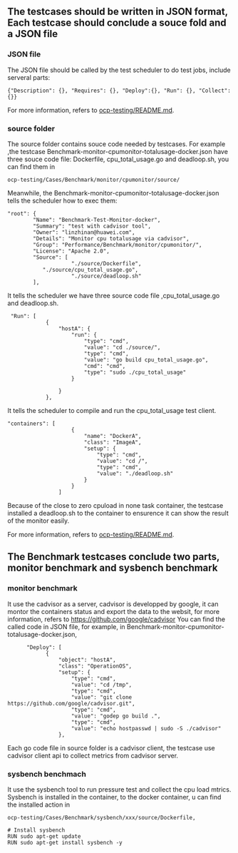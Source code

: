 ## The testcases should be written in JSON format, Each testcase should conclude a souce fold and a JSON file

### JSON file
The JSON file should be called by the test scheduler to do test jobs, include serveral parts:
```
{"Description": {}, "Requires": {}, "Deploy":{}, "Run": {}, "Collect": {}}
```
For more information, refers to [ocp-testing/README.md](./../../README.md).

### source folder
The source folder contains souce code needed by testcases.
For example ,the testcase Benchmark-monitor-cpumonitor-totalusage-docker.json have three souce code file:
Dockerfile, cpu_total_usage.go and deadloop.sh, you can find them in 
```
ocp-testing/Cases/Benchmark/monitor/cpumonitor/source/ 
```
Meanwhile, the Benchmark-monitor-cpumonitor-totalusage-docker.json tells the scheduler how to exec them:
```
"root": {
        "Name": "Benchmark-Test-Monitor-docker",
        "Summary": "test with cadvisor tool",
        "Owner": "linzhinan@huawei.com",
        "Details": "Monitor cpu totalusage via cadvisor",
        "Group": "Performance/Benchmark/monitor/cpumonitor/",
        "License": "Apache 2.0",
        "Source": [
                    "./source/Dockerfile",
	       "./source/cpu_total_usage.go",
                    "./source/deadloop.sh"
        ],
```
It tells the scheduler we have three source code file ,cpu_total_usage.go and deadloop.sh.
```
 "Run": [
            {
                "hostA": {
                    "run": {
                        "type": "cmd",
                        "value": "cd ./source/",
                        "type": "cmd",
                        "value": "go build cpu_total_usage.go",
                        "cmd": "cmd",
                        "type": "sudo ./cpu_total_usage"
                    }
                    
                }
            },
```
It tells the scheduler to compile and run the cpu_total_usage test client.
```
"containers": [
                    {
                        "name": "DockerA",
                        "class": "ImageA",
                        "setup": {
                            "type": "cmd",
                            "value": "cd /",
                            "type": "cmd",
                            "value": "./deadloop.sh"
                        }
                    }
                ]
```
Because of the close to zero cpuload in none task container, the testcase installed a deadloop.sh to the container to ensurence it can show the result of the monitor easily.  

For more information, refers to [ocp-testing/README.md](./../../README.md).

## The Benchmark testcases conclude two parts, monitor benchmark and sysbench benchmark

### monitor benchmark
It use the cadvisor as a server, cadvisor is developped by google, it can montor the containers status and export the data to the websit, 
for more information, refers to https://github.com/google/cadvisor
You can find the called code in JSON file, for example, in Benchmark-monitor-cpumonitor-totalusage-docker.json,
```
      "Deploy": [
            {
                "object": "hostA",
                "class": "OperationOS",
                "setup": {
                    "type": "cmd",
                    "value": "cd /tmp",
                    "type": "cmd",
                    "value": "git clone https://github.com/google/cadvisor.git",
                    "type": "cmd",
                    "value": "godep go build .",
                    "type": "cmd",
                    "value": "echo hostpasswd | sudo -S ./cadvisor"
                },
```
Each go code file in source folder is a cadvisor client,  the testcase use cadvisor client api to collect metrics from cadvisor server.

### sysbench benchmach
It use the sysbench tool to run pressure test and collect the cpu load mtrics.
Sysbench is installed in the container, to the docker container, u can find the installed action in
``` 
ocp-testing/Cases/Benchmark/sysbench/xxx/source/Dockerfile,
```
```
# Install sysbench
RUN sudo apt-get update
RUN sudo apt-get install sysbench -y
```

